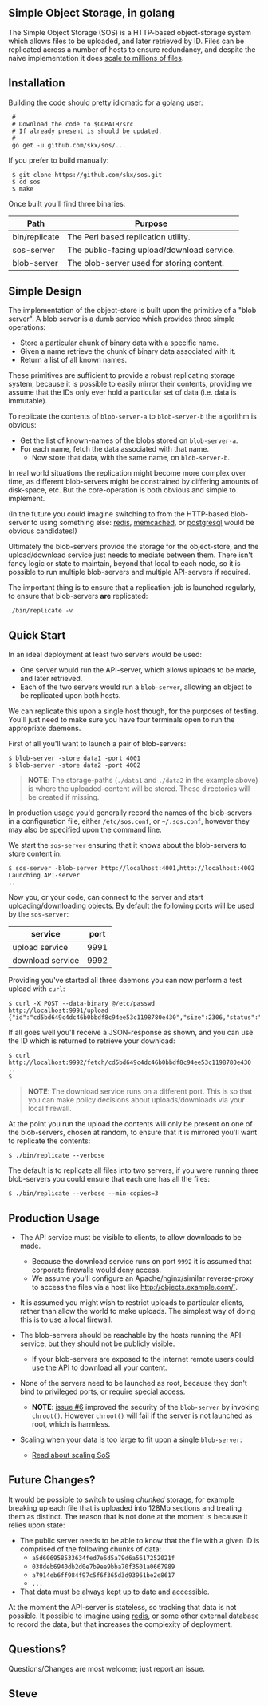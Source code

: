 Simple Object Storage, in golang
--------------------------------

The Simple Object Storage (SOS) is a HTTP-based object-storage system which allows files to be uploaded, and later retrieved by ID.  Files can be replicated across a number of hosts to ensure redundancy, and despite the naive implementation it does [scale to millions of files](SCALING.md).



Installation
------------

Building the code should pretty idiomatic for a golang user:

     #
     # Download the code to $GOPATH/src
     # If already present is should be updated.
     #
     go get -u github.com/skx/sos/...

If you prefer to build manually:

     $ git clone https://github.com/skx/sos.git
     $ cd sos
     $ make

Once built you'll find three binaries:

| Path          | Purpose                                    |
|---------------|--------------------------------------------|
| bin/replicate | The Perl based replication utility.        |
| sos-server    | The public-facing upload/download service. |
| blob-server   | The blob-server used for storing content.  |



Simple Design
-------------

The implementation of the object-store is built upon the primitive of a "blob server".  A blob server is a dumb service which provides three simple operations:

* Store a particular chunk of binary data with a specific name.
* Given a name retrieve the chunk of binary data associated with it.
* Return a list of all known names.

These primitives are sufficient to provide a robust replicating storage system, because it is possible to easily mirror their contents, providing we assume that the IDs only ever hold a particular set of data (i.e. data is immutable).

To replicate the contents of `blob-server-a` to `blob-server-b` the algorithm is obvious:

* Get the list of known-names of the blobs stored on `blob-server-a`.
* For each name, fetch the data associated with that name.
    * Now store that data, with the same name, on `blob-server-b`.

In real world situations the replication might become more complex over time, as different blob-servers might be constrained by differing amounts of disk-space, etc.  But the core-operation is both obvious and simple to implement.

(In the future you could imagine switching to from the HTTP-based blob-server to using something else: [redis](http://redis.io/), [memcached](https://memcached.org/), or [postgresql](http://postgresql.org/) would be obvious candidates!)

Ultimately the blob-servers provide the storage for the object-store, and the upload/download service just needs to mediate between them.  There isn't fancy logic or state to maintain, beyond that local to each node, so it is possible to run multiple blob-servers and multiple API-servers if required.

The important thing is to ensure that a replication-job is launched regularly, to ensure that blob-servers __are__ replicated:

    ./bin/replicate -v


Quick Start
-----------

In an ideal deployment at least two servers would be used:

* One server would run the API-server, which allows uploads to be made, and later retrieved.
* Each of the two servers would run a `blob-server`, allowing an object to be replicated upon both hosts.

We can replicate this upon a single host though, for the purposes of testing.  You'll just need to make sure you have four terminals open to run the appropriate daemons.

First of all you'll want to launch a pair of blob-servers:

    $ blob-server -store data1 -port 4001
    $ blob-server -store data2 -port 4002

> **NOTE**: The storage-paths (`./data1` and `./data2` in the example above) is where the uploaded-content will be stored.  These directories will be created if missing.

In production usage you'd generally record the names of the blob-servers in a configuration file, either `/etc/sos.conf`, or `~/.sos.conf`, however they may also be specified upon the command line.

We start the `sos-server` ensuring that it knows about the blob-servers to store content in:

    $ sos-server -blob-server http://localhost:4001,http://localhost:4002
    Launching API-server
    ..


Now you, or your code, can connect to the server and start uploading/downloading objects.  By default the following ports will be used by the `sos-server`:

|service           | port |
|----------------- | ---- |
| upload service   | 9991 |
| download service | 9992 |

Providing you've started all three daemons you can now perform a test upload with `curl`:

    $ curl -X POST --data-binary @/etc/passwd  http://localhost:9991/upload
    {"id":"cd5bd649c4dc46b0bbdf8c94ee53c1198780e430","size":2306,"status":"OK"}

If all goes well you'll receive a JSON-response as shown, and you can use the ID which is returned to retrieve your download:

    $ curl http://localhost:9992/fetch/cd5bd649c4dc46b0bbdf8c94ee53c1198780e430
    ..
    $

> **NOTE**: The download service runs on a different port.  This is so that you can make policy decisions about uploads/downloads via your local firewall.

At the point you run the upload the contents will only be present on one of the blob-servers, chosen at random, to ensure that it is mirrored you'll want to replicate the contents:

    $ ./bin/replicate --verbose

The default is to replicate all files into two servers, if you were running three blob-servers you could ensure that each one has all the files:

    $ ./bin/replicate --verbose --min-copies=3




Production Usage
----------------

* The API service must be visible to clients, to allow downloads to be made.
    * Because the download service runs on port `9992` it is assumed that corporate firewalls would deny access.
    * We assume you'll configure an Apache/nginx/similar reverse-proxy to access the files via a host like http://objects.example.com/`.

* It is assumed you might wish to restrict uploads to particular clients, rather than allow the world to make uploads.  The simplest way of doing this is to use a local firewall.

* The blob-servers should be reachable by the hosts running the API-service, but they should not be publicly visible.
    * If your blob-servers are exposed to the internet remote users could [use the API](API.md) to download all your content.

* None of the servers need to be launched as root, because they don't bind to privileged ports, or require special access.
    * **NOTE**: [issue #6](https://github.com/skx/sos/issues/6) improved the security of the `blob-server` by invoking `chroot()`.  However `chroot()` will fail if the server is not launched as root, which is harmless.

* Scaling when your data is too large to fit upon a single `blob-server`:
   * [Read about scaling SoS](SCALING.md)


Future Changes?
---------------

It would be possible to switch to using _chunked_ storage, for example breaking up each file that is uploaded into 128Mb sections and treating them as distinct.  The reason that is not done at the moment is because it relies upon state:

* The public server needs to be able to know that the file with a given ID is comprised of the following chunks of data:
    * `a5d606958533634fed7e6d5a79d6a5617252021f`
    * `038deb6940db2d0e7b9ee9bba70f3501a0667989`
    * `a7914eb6ff984f97c5f6f365d3d93961be2e8617`
    * `...`
* That data must be always kept up to date and accessible.

At the moment the API-server is stateless, so tracking that data is not possible.  It possible to imagine using [redis](http://redis.io/), or some other external database to record the data, but that increases the complexity of deployment.


Questions?
----------

Questions/Changes are most welcome; just report an issue.

Steve
--
